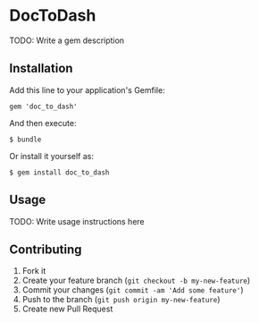 # DocToDash

TODO: Write a gem description

## Installation

Add this line to your application's Gemfile:

    gem 'doc_to_dash'

And then execute:

    $ bundle

Or install it yourself as:

    $ gem install doc_to_dash

## Usage

TODO: Write usage instructions here

## Contributing

1. Fork it
2. Create your feature branch (`git checkout -b my-new-feature`)
3. Commit your changes (`git commit -am 'Add some feature'`)
4. Push to the branch (`git push origin my-new-feature`)
5. Create new Pull Request